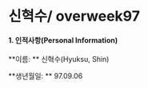 # 신혁수/ overweek97
#### 1. 인적사항(Personal Information)

**이름: ** 신혁수(Hyuksu, Shin)

**생년월일: ** 97.09.06
